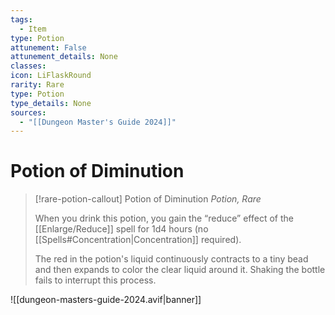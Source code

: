 ```yaml
---
tags:
  - Item
type: Potion
attunement: False
attunement_details: None
classes:
icon: LiFlaskRound
rarity: Rare
type: Potion
type_details: None
sources: 
  - "[[Dungeon Master's Guide 2024]]"
---
```

# Potion of Diminution
>[!rare-potion-callout] Potion of Diminution
>_Potion, Rare_
>
>When you drink this potion, you gain the “reduce” effect of the [[Enlarge/Reduce]] spell for 1d4 hours (no [[Spells#Concentration\|Concentration]] required).
>
>The red in the potion's liquid continuously contracts to a tiny bead and then expands to color the clear liquid around it. Shaking the bottle fails to interrupt this process.
>


![[dungeon-masters-guide-2024.avif|banner]]